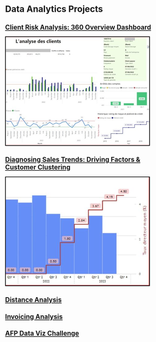 # Data Analytics Projects

## [Client Risk Analysis: 360 Overview Dashboard](<Projects/Client Risk Analysis/description.md>)

<a href="Projects/Client Risk Analysis/description.md">
  <img src="Projects/Client Risk Analysis/Client Risk Analysis - Thumb.PNG" alt="Client Risk 360 Overview Dashboard" title="Client Risk 360 Overview Dashboard" 
  style="border: 2px solid #000;" />
</a>

## [Diagnosing Sales Trends: Driving Factors & Customer Clustering](<Projects/Diagnosing Sales Trends/description.md>)

<a href="Projects/Diagnosing Sales Trends/description.md">
  <img src="Projects/Diagnosing Sales Trends/Diagnostic - Thumb.png" alt="Diagnosing Sales Trends" title="Diagnosing Sales Trends" 
  style="border: 2px solid #000;" />
</a>

## [Distance Analysis](<Projects/Distance Analysis/description.md>)

## [Invoicing Analysis](<Projects/Invoicing Analysis/description.md>)

## [AFP Data Viz Challenge](<Projects/AFP Data Viz Challenge/description.md>)
